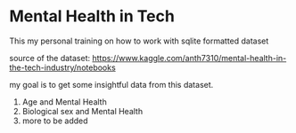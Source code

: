 # Mental Health in Tech
This my personal training on how to work with sqlite formatted dataset

source of the dataset: https://www.kaggle.com/anth7310/mental-health-in-the-tech-industry/notebooks

my goal is to get some insightful data from this dataset.
1. Age and Mental Health
2. Biological sex and Mental Health
3. more to be added
